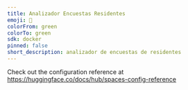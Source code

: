 ```yaml
---
title: Analizador Encuestas Residentes
emoji: 🐠
colorFrom: green
colorTo: green
sdk: docker
pinned: false
short_description: analizador de encuestas de residentes
---
```


Check out the configuration reference at https://huggingface.co/docs/hub/spaces-config-reference
